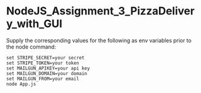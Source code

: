 # NodeJS_Assignment_3_PizzaDelivery_with_GUI

Supply the corresponding values for the following as env variables prior to the node command:
```
set STRIPE_SECRET=your secret
set STRIPE_TOKEN=your token
set MAILGUN_APIKEY=your api key
set MAILGUN_DOMAIN=your domain
set MAILGUN_FROM=your email
node App.js
```
